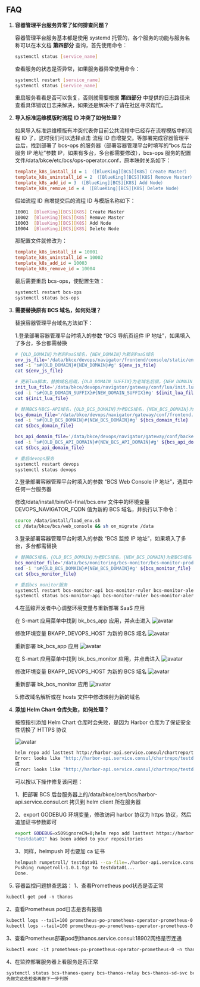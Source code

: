 ## FAQ

1. **容器管理平台服务异常了如何排查问题？**

   容器管理平台服务基本都是使用 systemd 托管的，各个服务的功能与服务名称可以在本文档 **第四部分** 查询，首先使用命令：
   ```bash
   systemctl status [service_name] 
   ```
   查看服务的状态是否异常，如果服务器异常使用命令：
   ```bash
   systemctl restart [service_name]
   systemctl status [service_name]
   ```
   重启服务看看是否可以恢复，否则就需要根据 **第四部分** 中提供的日志路径来查看具体错误日志来解决，如果还是解决不了请在社区寻求帮忙。

2. **导入标准运维模版时流程 ID 冲突了如何处理？**
   
   如果导入标准运维模版有冲突代表你目前公共流程中已经存在流程模版中的流程 ID 了，这时我们可以选择点击 流程 ID 自增提交。等部署完成容器管理平台后，找到部署了 bcs-ops 的服务器（部署容器管理平台时填写的“bcs 后台服务 IP 地址”参数 IP，如果有多台，多台都需要修改），bcs-ops 服务的配置文件/data/bkce/etc/bcs/ops-operator.conf，原本映射关系如下：
   ```ini
   template_k8s_install_id = 1 （[BlueKing][BCS][K8S] Create Master）
   template_k8s_uninstall_id = 2 （[BlueKing][BCS][K8S] Remove Master）
   template_k8s_add_id = 3 （[BlueKing][BCS][K8S] Add Node）
   template_k8s_remove_id = 4 （[BlueKing][BCS][K8S] Delete Node）
   ```
   假如流程 ID 自增提交后的流程 ID 与模版名称如下：
   ```bash
   10001  [BlueKing][BCS][K8S] Create Master
   10002  [BlueKing][BCS][K8S] Remove Master
   10003  [BlueKing][BCS][K8S] Add Node
   10004  [BlueKing][BCS][K8S] Delete Node
   ```
   那配置文件就修改为：
   ```ini
   template_k8s_install_id = 10001
   template_k8s_uninstall_id = 10002
   template_k8s_add_id = 10003
   template_k8s_remove_id = 10004
   ```
   最后需要重启 bcs-ops，使配置生效：
   ```bash
   systemctl restart bcs-ops
   systemctl status bcs-ops 
   ```

3. **需要替换原有 BCS 域名，如何处理？**
   
   替换容器管理平台域名方法如下：
   
   1.登录部署容器管理平台时填入的参数 “BCS 导航页组件 IP 地址”，如果填入了多台，多台都需替换

   ```bash
   # {OLD_DOMAIN}为老的PaaS域名，{NEW_DOMAIN}为新的PaaS域名
   env_js_file='/data/bkce/devops/navigator/frontend/console/static/env.js'
   sed -i 's#{OLD_DOMAIN}#{NEW_DOMAIN}#g' ${env_js_file}
   cat ${env_js_file}

   # 更新lua脚本，替换域名后缀，{OLD_DOMAIN_SUFFIX}为老域名后缀，{NEW_DOMAIN_SUFFIX}为新域名后缀
   init_lua_file='/data/bkce/devops/navigator/gateway/conf/lua/init.lua'
   sed -i 's#{OLD_DOMAIN_SUFFIX}#{NEW_DOMAIN_SUFFIX}#g' ${init_lua_file}
   cat ${init_lua_file}

   # 替换BCS与BCS-API域名，{OLD_BCS_DOMAIN}为老BCS域名，{NEW_BCS_DOMAIN}为新BCS域名，{OLD_BCS_API_DOMAIN}为老BCS_API域名，{NEW_BCS_API_DOMAIN}为新BCS_API域名
   bcs_domain_file='/data/bkce/devops/navigator/gateway/conf/frontend.conf'
   sed -i 's#{OLD_BCS_DOMAIN}#{NEW_BCS_DOMAIN}#g' ${bcs_domain_file}
   cat ${bcs_domain_file}
   
   bcs_api_domain_file='/data/bkce/devops/navigator/gateway/conf/backend.conf'
   sed -i 's#{OLD_BCS_API_DOMAIN}#{NEW_BCS_API_DOMAIN}#g' ${bcs_api_domain_file}
   cat ${bcs_api_domain_file}
   
   # 重启devops服务
   systemctl restart devops
   systemctl status devops
   ```
   
   2.登录部署容器管理平台时填入的参数 “BCS Web Console IP 地址”，选其中任何一台服务器

   修改/data/install/bin/04-final/bcs.env 文件中的环境变量 DEVOPS_NAVIGATOR_FQDN 值为新的 BCS 域名，并执行以下命令：
   ```bash
   source /data/install/load_env.sh
   cd /data/bkce/bcs/web_console && sh on_migrate /data
   ```

   3.登录部署容器管理平台时填入的参数 “BCS 监控 IP 地址”，如果填入了多台，多台都需替换
   ```bash
   # 替换BCS域名，{OLD_BCS_DOMAIN}为老BCS域名，{NEW_BCS_DOMAIN}为新BCS域名
   bcs_monitor_file='/data/bcs/monitoring/bcs-monitor/bcs-monitor-prod.yml'
   sed -i 's#{OLD_BCS_DOMAIN}#{NEW_BCS_DOMAIN}#g' ${bcs_monitor_file}
   cat ${bcs_monitor_file}

   # 重启bcs monitor服务
   systemctl restart bcs-monitor-api bcs-monitor-ruler bcs-monitor-alertmanager
   systemctl status bcs-monitor-api bcs-monitor-ruler bcs-monitor-alertmanager
   ```
   
   4.在蓝鲸开发者中心调整环境变量与重新部署 SaaS 应用
   
   在 S-mart 应用菜单中找到 bk_bcs_app 应用，并点击进入
   ![avatar](../../assets/bcs_smart_app.png)
   
   修改环境变量 BKAPP_DEVOPS_HOST 为新的 BCS 域名
   ![avatar](../../assets/bkapp_devops.png)
   
   重新部署 bk_bcs_app 应用
   ![avatar](../../assets/deploy_bcs_app.png)
   
   在 S-mart 应用菜单中找到 bk_bcs_monitor 应用，并点击进入
   ![avatar](../../assets/monitor_smart_app.png)
   
   修改环境变量 BKAPP_DEVOPS_HOST 为新的 BCS 域名
   ![avatar](../../assets/monitor_bkapp_devops.png)
   
   重新部署 bk_bcs_monitor 应用
   ![avatar](../../assets/deploy_bcs_monitor.png)
   
   5.修改域名解析或在 hosts 文件中修改映射为新的域名
   
4. **添加 Helm Chart 仓库失败，如何处理？**

   按照指引添加 Helm Chart 仓库时会失败，是因为 Harbor 仓库为了保证安全性切换了 HTTPS 协议

   ![avatar](../../assets/helm_add_chart.png)

   ```bash
   helm repo add lasttest http://harbor-api.service.consul/chartrepo/testdata01/ --username=xxxxxxx --password=xxxxxxx
   Error: looks like "http://harbor-api.service.consul/chartrepo/testdata01/" is not a valid chart repository or cannot be reached: Get "https://harbor-api.service.consul/chartrepo/testdata01/index.yaml": x509: certificate relies on legacy Common Name field, use SANs or temporarily enable Common Name matching with GODEBUG=x509ignoreCN=0
   或
   Error: looks like "http://harbor-api.service.consul/chartrepo/testdata01/" is not a valid chart repository or cannot be reached: Get "https://harbor-api.service.consul/chartrepo/testdata01/index.yaml": x509: certificate signed by unknown authority
   ```
   可以按以下操作修复该问题：
   
   1、把部署 BCS 后台服务器上的/data/bkce/cert/bcs/harbor-api.service.consul.crt 拷贝到 helm client 所在服务器

   2、export GODEBUG 环境变量，修改访问 harbor 协议为 https 协议，然后追加证书参数即可

   ```bash
   export GODEBUG=x509ignoreCN=0;helm repo add lasttest https://harbor-api.service.consul/chartrepo/testdata01/ --username=xxxx --password=xxx --ca-file=./harbor-api.service.consul.crt
   "testdata01" has been added to your repositories
   ```
   
   3、同样，helmpush 时也要加 ca 证书

   ```bash
   helmpush rumpetroll/ testdata01 --ca-file=./harbor-api.service.consul.crt
   Pushing rumpetroll-1.0.1.tgz to testdata01...
   Done.
   ```
 5. 容器监控问题排查思路：
   1、查看Prometheus pod状态是否正常
   ```bash
   kubectl get pod -n thanos
   ```
   2、查看Prometheus pod日志是否有报错
   ```bash
   kubectl logs --tail=100 prometheus-po-prometheus-operator-prometheus-0 -n thanos -c prometheus
   kubectl logs --tail=100 prometheus-po-prometheus-operator-prometheus-0 -n thanos -c thanos-sidecar
   ```
   3、查看Prometheus部署pod到thanos.service.consul:18902网络是否连通
   ```bash
   kubectl exec -it prometheus-po-prometheus-operator-prometheus-0 -n thanos -c thanos-sidecar -- telnet thanos.service.consul 18902
   ```
   4、在监控部署服务器上看服务是否正常
   ```bash
   systemctl status bcs-thanos-query bcs-thanos-relay bcs-thanos-sd-svc bcs-thanos-sd-target bcs-monitor-ruler bcs-grafana.service bcs-monitor-alertmanager bcs-monitor-api
   先做完这些检查再做下一步判断
   ```
